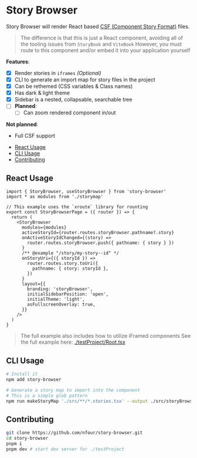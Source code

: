 # Story Browser

Story Browser will render React based [CSF (Component Story Format)](https://storybook.js.org/docs/react/api/csf/) files.

> The difference is that this is just a React component, avoiding all of the tooling issues from `StoryBook` and `ViteBook`
> However, you must route to this component and/or embed it into your application yourself

**Features**:
- [x] Render stories in `iframes` _(Optional)_
- [x] CLI to generate an import map for story files in the project
- [x] Can be rethemed (CSS variables & Class names)
- [x] Has dark & light theme
- [x] Sidebar is a nested, collapsable, searchable tree
- [ ] **Planned**:
  - [ ] Can zoom rendered component in/out

**Not planned**:
- Full CSF support

+ [React Usage](#react-usage)
+ [CLI Usage](#cli-usage)
+ [Contributing](#contributing)
  
## React Usage

```tsx
import { StoryBrowser, useStoryBrowser } from 'story-browser'
import * as modules from './storymap'

// This example uses the `xroute` library for rounting
export const StoryBrowserPage = ({ router }) => {
  return (
    <StoryBrowser
      modules={modules}
      activeStoryId={router.routes.storyBrowser.pathname?.story}
      onActiveStoryIdChanged={(story) =>
        router.routes.storyBrowser.push({ pathname: { story } })
      }
      /** @example "/story/my-story--id" */
      onStoryUri={({ storyId }) =>
        router.routes.story.toUri({
          pathname: { story: storyId },
        })
      }
      layout={{
        branding: 'storyBrowser',
        initialSidebarPosition: 'open',
        initialTheme: 'light',
        asFullscreenOverlay: true,
      }}
    />
  )
}
```

> The full example also includes how to utilize iFramed components
> See the full example here: [./testProject/Root.tsx](./testProject/Root.tsx)


## CLI Usage

```bash
# Install it
npm add story-browser
```

```bash
# Generate a story map to import into the component
# This is a simple glob pattern
npm run makeStoryMap './src/**/*.stories.tsx' --output ./src/storyBrowser/storyMap.ts
```

## Contributing

```bash
git clone https://github.com/nfour/story-browser.git
cd story-browser
pnpm i
pnpm dev # start dev server for ./testProject
```